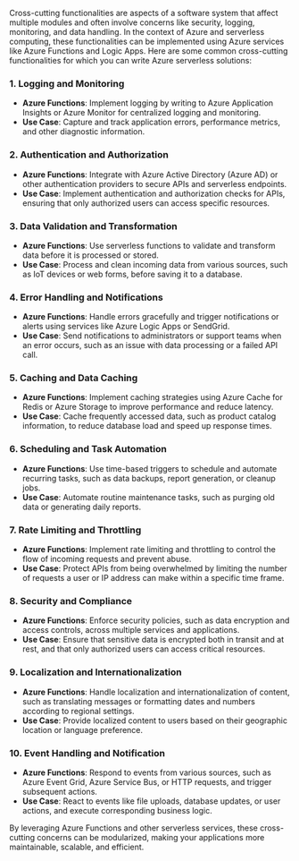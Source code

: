 Cross-cutting functionalities are aspects of a software system that affect multiple modules and often involve concerns like security, logging, monitoring, and data handling. In the context of Azure and serverless computing, these functionalities can be implemented using Azure services like Azure Functions and Logic Apps. Here are some common cross-cutting functionalities for which you can write Azure serverless solutions:

### 1. **Logging and Monitoring**
- **Azure Functions**: Implement logging by writing to Azure Application Insights or Azure Monitor for centralized logging and monitoring.
- **Use Case**: Capture and track application errors, performance metrics, and other diagnostic information.

### 2. **Authentication and Authorization**
- **Azure Functions**: Integrate with Azure Active Directory (Azure AD) or other authentication providers to secure APIs and serverless endpoints.
- **Use Case**: Implement authentication and authorization checks for APIs, ensuring that only authorized users can access specific resources.

### 3. **Data Validation and Transformation**
- **Azure Functions**: Use serverless functions to validate and transform data before it is processed or stored.
- **Use Case**: Process and clean incoming data from various sources, such as IoT devices or web forms, before saving it to a database.

### 4. **Error Handling and Notifications**
- **Azure Functions**: Handle errors gracefully and trigger notifications or alerts using services like Azure Logic Apps or SendGrid.
- **Use Case**: Send notifications to administrators or support teams when an error occurs, such as an issue with data processing or a failed API call.

### 5. **Caching and Data Caching**
- **Azure Functions**: Implement caching strategies using Azure Cache for Redis or Azure Storage to improve performance and reduce latency.
- **Use Case**: Cache frequently accessed data, such as product catalog information, to reduce database load and speed up response times.

### 6. **Scheduling and Task Automation**
- **Azure Functions**: Use time-based triggers to schedule and automate recurring tasks, such as data backups, report generation, or cleanup jobs.
- **Use Case**: Automate routine maintenance tasks, such as purging old data or generating daily reports.

### 7. **Rate Limiting and Throttling**
- **Azure Functions**: Implement rate limiting and throttling to control the flow of incoming requests and prevent abuse.
- **Use Case**: Protect APIs from being overwhelmed by limiting the number of requests a user or IP address can make within a specific time frame.

### 8. **Security and Compliance**
- **Azure Functions**: Enforce security policies, such as data encryption and access controls, across multiple services and applications.
- **Use Case**: Ensure that sensitive data is encrypted both in transit and at rest, and that only authorized users can access critical resources.

### 9. **Localization and Internationalization**
- **Azure Functions**: Handle localization and internationalization of content, such as translating messages or formatting dates and numbers according to regional settings.
- **Use Case**: Provide localized content to users based on their geographic location or language preference.

### 10. **Event Handling and Notification**
- **Azure Functions**: Respond to events from various sources, such as Azure Event Grid, Azure Service Bus, or HTTP requests, and trigger subsequent actions.
- **Use Case**: React to events like file uploads, database updates, or user actions, and execute corresponding business logic.

By leveraging Azure Functions and other serverless services, these cross-cutting concerns can be modularized, making your applications more maintainable, scalable, and efficient.